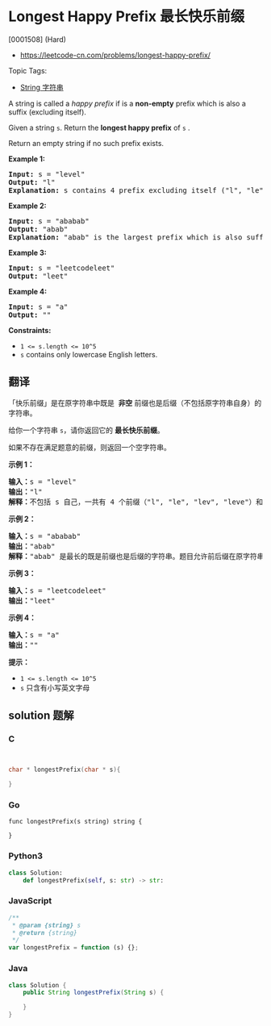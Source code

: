 # Longest Happy Prefix 最长快乐前缀

[0001508] (Hard)

- https://leetcode-cn.com/problems/longest-happy-prefix/

Topic Tags:

- [String 字符串](https://leetcode-cn.com/tag/string/)

A string is called a *happy prefix* if is a **non-empty** prefix which is also a suffix (excluding itself).

Given a string `s`. Return the **longest happy prefix** of `s` .

Return an empty string if no such prefix exists.

**Example 1:**

<pre><strong>Input:</strong> s = "level"
<strong>Output:</strong> "l"
<strong>Explanation:</strong> s contains 4 prefix excluding itself ("l", "le", "lev", "leve"), and suffix ("l", "el", "vel", "evel"). The largest prefix which is also suffix is given by "l".
</pre>

**Example 2:**

<pre><strong>Input:</strong> s = "ababab"
<strong>Output:</strong> "abab"
<strong>Explanation:</strong> "abab" is the largest prefix which is also suffix. They can overlap in the original string.
</pre>

**Example 3:**

<pre><strong>Input:</strong> s = "leetcodeleet"
<strong>Output:</strong> "leet"
</pre>

**Example 4:**

<pre><strong>Input:</strong> s = "a"
<strong>Output:</strong> ""
</pre>

**Constraints:**

- `1 <= s.length <= 10^5`
- `s` contains only lowercase English letters.

## 翻译

「快乐前缀」是在原字符串中既是  **非空** 前缀也是后缀（不包括原字符串自身）的字符串。

给你一个字符串 `s`，请你返回它的 **最长快乐前缀**。

如果不存在满足题意的前缀，则返回一个空字符串。

**示例 1：**

<pre><strong>输入：</strong>s = "level"
<strong>输出：</strong>"l"
<strong>解释：</strong>不包括 s 自己，一共有 4 个前缀（"l", "le", "lev", "leve"）和 4 个后缀（"l", "el", "vel", "evel"）。最长的既是前缀也是后缀的字符串是 "l" 。
</pre>

**示例 2：**

<pre><strong>输入：</strong>s = "ababab"
<strong>输出：</strong>"abab"
<strong>解释：</strong>"abab" 是最长的既是前缀也是后缀的字符串。题目允许前后缀在原字符串中重叠。
</pre>

**示例 3：**

<pre><strong>输入：</strong>s = "leetcodeleet"
<strong>输出：</strong>"leet"
</pre>

**示例 4：**

<pre><strong>输入：</strong>s = "a"
<strong>输出：</strong>""
</pre>

**提示：**

- `1 <= s.length <= 10^5`
- `s` 只含有小写英文字母

## solution 题解

### C

```c


char * longestPrefix(char * s){

}
```

### Go

```golang
func longestPrefix(s string) string {

}
```

### Python3

```python
class Solution:
    def longestPrefix(self, s: str) -> str:
```

### JavaScript

```javascript
/**
 * @param {string} s
 * @return {string}
 */
var longestPrefix = function (s) {};
```

### Java

```java
class Solution {
    public String longestPrefix(String s) {

    }
}
```
